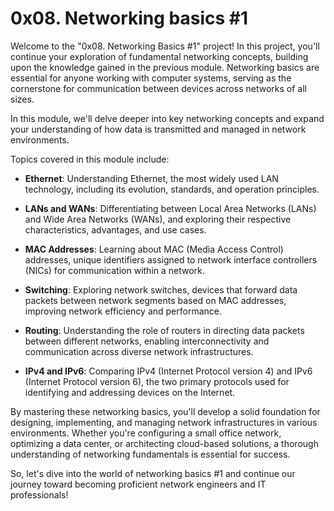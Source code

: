 # 0x08. Networking basics #1


Welcome to the "0x08. Networking Basics #1" project! In this project, you'll continue your exploration of fundamental networking concepts, building upon the knowledge gained in the previous module. Networking basics are essential for anyone working with computer systems, serving as the cornerstone for communication between devices across networks of all sizes.

In this module, we'll delve deeper into key networking concepts and expand your understanding of how data is transmitted and managed in network environments.

Topics covered in this module include:

-   **Ethernet**: Understanding Ethernet, the most widely used LAN technology, including its evolution, standards, and operation principles.
    
-   **LANs and WANs**: Differentiating between Local Area Networks (LANs) and Wide Area Networks (WANs), and exploring their respective characteristics, advantages, and use cases.
    
-   **MAC Addresses**: Learning about MAC (Media Access Control) addresses, unique identifiers assigned to network interface controllers (NICs) for communication within a network.
    
-   **Switching**: Exploring network switches, devices that forward data packets between network segments based on MAC addresses, improving network efficiency and performance.
    
-   **Routing**: Understanding the role of routers in directing data packets between different networks, enabling interconnectivity and communication across diverse network infrastructures.
    
-   **IPv4 and IPv6**: Comparing IPv4 (Internet Protocol version 4) and IPv6 (Internet Protocol version 6), the two primary protocols used for identifying and addressing devices on the Internet.
    

By mastering these networking basics, you'll develop a solid foundation for designing, implementing, and managing network infrastructures in various environments. Whether you're configuring a small office network, optimizing a data center, or architecting cloud-based solutions, a thorough understanding of networking fundamentals is essential for success.

So, let's dive into the world of networking basics #1 and continue our journey toward becoming proficient network engineers and IT professionals!
